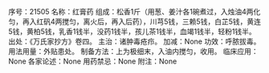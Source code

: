 序号：21505
名称：红膏药
组成：松香1斤（用葱、姜汁各1碗煮过，入烛油4两化匀，再入红矾4两搅匀，离火后，再入后药），川芎5钱，三赖5钱，白芷5钱，黄连5钱，黄柏5钱，乳香1钱半，没药1钱半，孩儿茶1钱半，血竭1钱半，轻粉1钱半。
出处：《万氏家抄方》卷四。
主治：诸肿毒疮疖。
加减：None
功效：呼脓拔毒。
用法用量：外贴患处。
制备方法：上为极细末，入油内搅匀，收用。
临床应用：None
各家论述：None
用药禁忌：None
附注：None
